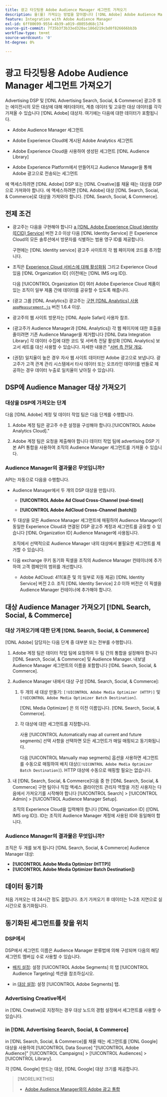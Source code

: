 ```yaml
---
title: 광고 타깃팅용 Adobe Audience Manager 세그먼트 가져오기
description: 을(를) 가져오는 방법을 알아봅니다 [!DNL Adobe] Adobe Audience Manager을 사용하여 Advertising DSP 및 Search에 대상을 타깃팅합니다.
feature: Integration with Adobe Audience Manager
exl-id: 6ff80699-9554-4b39-a019-d8055d68c174
source-git-commit: 7f35b3f3b33ed320ac186d219cbd0f826666bb3b
workflow-type: tm+mt
source-wordcount: '0'
ht-degree: 0%

---
```


# 광고 타깃팅용 Adobe Audience Manager 세그먼트 가져오기

Advertising DSP 및 [!DNL Advertising Search, Social, & Commerce] 광고주 또는 에이전시의 모든 대상에 대해 메타데이터, 계층 데이터 및 고유한 대상 데이터를 각각 가져올 수 있습니다 [!DNL Adobe] 대상자<!-- segments or audiences? Standardize terms per AAM's docs -->. 여기에는 다음에 대한 데이터가 포함됩니다.

* Adobe Audience Manager 세그먼트

* Adobe Experience Cloud에 게시된 Adobe Analytics 세그먼트

* Adobe Experience Cloud을 사용하여 생성된 세그먼트 [!DNL Audience Library]

* Adobe Experience Platform에서 만들어지고 Audience Manager을 통해 Adobe 광고으로 전송되는 세그먼트

에 액세스하려면 [!DNL Adobe] DSP 또는 [!DNL Creative]를 채울 때는 대상을 DSP으로 가져와야 합니다. 에 액세스하려면 [!DNL Adobe] 대상 [!DNL Search, Social, & Commerce]로 대상을 가져와야 합니다. [!DNL Search, Social, & Commerce].

## 전제 조건

* 광고주는 다음을 구현해야 합니다 [a [!DNL Adobe Experience Cloud Identity (ECID) Service]](https://experienceleague.adobe.com/docs/id-service/using/intro/overview.html) 버전 2.0 이상 다음 [!DNL Identity Service] 은 Experience Cloud의 모든 솔루션에서 방문자를 식별하는 범용 영구 ID를 제공합니다.

   구현에는 [!DNL Identity service] 광고주 사이트의 각 웹 페이지에 코드를 추가합니다.

* 조직은 [Experience Cloud 서비스에 대해 활성화됨](https://experienceleague.adobe.com/docs/core-services/interface/services/core-services.html) 그리고 Experience Cloud 있음 [!DNL Organization ID] (이전에는 [!DNL IMS org ID]).

   다음 [!UICONTROL Organization ID] 여러 Adobe Experience Cloud 제품이 있는 조직이 일부 제품 간에 데이터를 공유할 수 있도록 해줍니다.

* (광고 그룹 [!DNL Analytics]) 광고주는 [구현 [!DNL Analytics] 사용 `appMeasurement.js`](https://experienceleague.adobe.com/docs/analytics/implementation/js/overview.html) 버전 1.6.4 이상.

* 광고주의 웹 사이트 방문자는 [!DNL Apple Safari] 사용자 참조.

* (광고주가 Audience Manager과 [!DNL Analytics]) 각 웹 페이지에 대한 호출을 줄이려면 기존 Audience Manager을 제거합니다 [!DNL Data Integration Library] 각 데이터 수집에 대한 코드 및 서버측 전달 활성화 [!DNL Analytics] 보고서 세트를 대신 사용할 수 있습니다. 자세한 내용은 &quot;[서버 측 전달 개요](https://experienceleague.adobe.com/docs/analytics/admin/admin-tools/server-side-forwarding/ssf.html).

* (권장) 일치율이 높은 경우 자사 웹 사이트 데이터만 Adobe 광고으로 보냅니다. 광고주가 고객 관계 관리 시스템에서 타사 데이터 또는 오프라인 데이터를 번들로 제공하는 경우 데이터 누출로 일치율이 낮아질 수 있습니다.

## DSP에 Audience Manager 대상 가져오기

### 대상을 DSP에 가져오는 단계

다음 [!DNL Adobe] 계정 및 데이터 작업 팀은 다음 단계를 수행합니다.

1. Adobe 계정 팀은 광고주 수준 설정을 구성해야 합니다.[!UICONTROL Adobe Analytics Cloud].&quot;

1. Adobe 계정 팀은 요청을 제출해야 합니다<!-- Submit a request as a JIRA task? --> 데이터 작업 팀에<!-- implementation team? --> advertising DSP 기본 API 통합을 사용하여 조직의 Audience Manager 세그먼트를 가져올 수 있습니다.

### Audience Manager의 결과물은 무엇입니까?

API는 자동으로 다음을 수행합니다.

* Audience Manager에서 두 개의 DSP 대상을 만듭니다.

   * **[!UICONTROL Adobe Ad Cloud Cross-Channel (real-time)]**

   * **[!UICONTROL Adobe AdCloud Cross-Channel (batch)])**

* 두 대상을 모든 Audience Manager 세그먼트에 매핑하여 Audience Manager이 동일한 Experience Cloud과 연결된 DSP 광고주 계정과 세그먼트를 공유할 수 있습니다 [!DNL Organization ID] Audience Manager에 사용됩니다. <!-- Verify -->

   조직에서 선택적으로 Audience Manager 내의 대상에서 불필요한 세그먼트를 제거할 수 있습니다.

* 다음 exchange 쿠키 동기화 픽셀을 조직의 Audience Manager 컨테이너에 추가하여 고객 캠페인의 범위를 개선합니다.

   * Adobe AdCloud: 411(표준 및 의 일부로 자동 제공) [!DNL Identity Service] 버전 2.0. 조직 [!DNL Identity Service] 2.0 이하 버전은 이 픽셀을 Audience Manager 컨테이너에 추가해야 합니다.

## 대상 Audience Manager 가져오기 [!DNL Search, Social, & Commerce]

### 대상 가져오기에 대한 단계 [!DNL Search, Social, & Commerce]

[!DNL Adobe] 담당자는 다음 단계 중 대부분 또는 전부를 수행합니다.

1. Adobe 계정 팀은 데이터 작업 팀에 요청하여 두 팀 간의 통합을 설정해야 합니다 [!DNL Search, Social, & Commerce] 및 Audience Manager. 내보낼 Audience Manager 세그먼트의 이름을 포함합니다 [!DNL Search, Social, & Commerce].

1. Audience Manager 내에서 대상 구성 [!DNL Search, Social, & Commerce]:

   1. 두 개의 새 대상 만들기: `[!UICONTROL Adobe Media Optimizer (HTTP)]` 및 `[!UICONTROL Adobe Media Optimizer Batch Destination]`.

      [!DNL Media Optimizer] 은 의 이전 이름입니다. [!DNL Search, Social, & Commerce].

   1. 각 대상에 대한 세그먼트를 지정합니다.

      사용 [!UICONTROL Automatically map all current and future segments] 선택 사항을 선택하면 모든 세그먼트가 매일 매핑되고 동기화됩니다.

      다음 [!UICONTROL Manually map segments] 옵션을 사용하면 세그먼트를 수동으로 매핑하여 배치 대상(`[!UICONTROL Adobe Media Optimizer Batch Destination]`). HTTP 대상에 수동으로 매핑할 필요는 없습니다.

1. 내 [!DNL Search, Social, & Commerce]다음 중 한 [!DNL Search, Social, & Commerce] 구현 팀이나 직접 액세스 클라이언트 관리자 역할을 가진 사용자는 다음에서 가져오기를 시작해야 합니다 [!UICONTROL Search] > [!UICONTROL Admin] > [!UICONTROL Audience Manager Setup].

   조직의 Experience Cloud을 입력해야 합니다 [!DNL Organization ID] ([!DNL IMS org ID]). ID는 조직의 Audience Manager 계정에 사용된 ID와 동일해야 합니다.

### Audience Manager의 결과물은 무엇입니까?

조직은 두 개를 보게 됩니다 [!DNL Search, Social, & Commerce] Audience Manager 대상:

* **[!UICONTROL Adobe Media Optimizer (HTTP)]**
* **[!UICONTROL Adobe Media Optimizer Batch Destination])**

## 데이터 동기화

처음 가져오는 데 24시간 정도 걸립니다. 초기 가져오기 후 데이터는 1~2초 지연으로 실시간으로 동기화됩니다.

<!--
### How DSP Syncs the Data

DSP syncs the data automatically using the [!DNL Adobe Experience Cloud Identity (ECID) Service]. During synchronization, the [!DNL ECID Service] calls Adobe Advertising at [!DNL cm.eversttech.net]. Because Adobe Advertising is a trusted domain, ID syncs take place from parent pages rather than within the destination publishing iframes, as they do with most third-party activation partners. Audience Manager identifies unique users by device IDs, using the [Audience Manager [!DNL Unique User ID (AAM UUID)]](https://experienceleague.adobe.com/docs/audience-manager/user-guide/reference/ids-in-aam.html#global-device-ids), also called the [!DNL Device ID].

![Synchronization of [!DNL Adobe] audiences in DSP](/help/integrations/assets/audience-manager-sync.png)

### How Search Syncs the Data
-->

<!-- 
Segment membership data is sent only after one of the following events occurs:

* (Advertisers with DSP):

  * The segment is targeted in an Adobe Advertising display ad.

  * The segment is added to the [!DNL Adobe AdCloud Cross-Channel] batch and real-time destinations within the Audience Manager user interface.

* (Advertisers with [!DNL Search, Social, & Commerce]):

  * The segment is targeted in an Adobe Advertising search ad.

  * The segment is added to the [!DNL Adobe Media Optimizer] batch and HTTP destinations within the Audience Manager user interface.
 -->
<!-- Is membership data/whatever available in Creative? If so, does it show the same as DSP? -->

## 동기화된 세그먼트를 찾을 위치

### DSP에서

DSP에서 세그먼트 이름은 Audience Manager 분류법에 의해 구성되며 다음의 해당 세그먼트 멤버십 수로 사용할 수 있습니다.

* [배치 설정](/help/dsp/campaign-management/placements/placement-settings.md#audience-targeting): 설정 [!UICONTROL Adobe Segments] 의 탭 [!UICONTROL Audience Targeting] 섹션을 참조하십시오.

* in [대상 설정](/help/dsp/audiences/audience-settings.md): 설정 [!UICONTROL Adobe Segments] 탭.

### Advertising Creative에서

in [!DNL Creative]로 지정하는 경우 대상 노드의 경험 설정에서 세그먼트를 사용할 수 있습니다.

### in [!DNL Advertising Search, Social, & Commerce]

in [!DNL Search, Social, & Commerce]를 채울 때는 세그먼트를 [!DNL Google] 대상을 사용하여 [!UICONTROL Data Source] &quot;[!UICONTROL Adobe Audience]&quot; [!UICONTROL Campaigns] > [!UICONTROL Audiences] > [!UICONTROL Library].

각 [!DNL Google] 만드는 대상, [!DNL Google] 대상 크기를 제공합니다.

>[!MORELIKETHIS]
>
>* [Adobe Audience Manager와의 Adobe 광고 통합](/help/integrations/audience-manager/overview.md)

